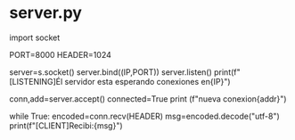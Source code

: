 # server.py
import socket

PORT=8000
HEADER=1024

server=s.socket()
server.bind((IP,PORT))
server.listen()
print(f"[LISTENING]Él servidor esta esperando conexiones en{IP}")

conn,add=server.accept()
connected=True
print (f"nueva conexion{addr}")

while True:
    encoded=conn.recv(HEADER)
    msg=encoded.decode("utf-8")
    print(f"[CLIENT]Recibi:{msg}")
